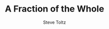 ---
title: "A Fraction of the Whole"
author: Steve Toltz
poster: /assets/images/books/fractionofwh.jpg
rating: 6
year: 2008
description:
infolink: https://en.wikipedia.org/wiki/A_Fraction_of_the_Whole
---